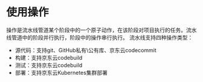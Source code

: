 # 使用操作

操作是流水线管道某个阶段中的一个原子动作，在该阶段对项目执行的任务。流水线管道中的阶段并行执行，阶段中的操作串行执行。
流水线支持四种操作类型：
* 源代码：支持git、GitHub私有\公有库、京东云codecommit
* 构建：支持京东云codebuild
* 测试：支持京东云codebuild
* 部署：支持京东云Kubernetes集群部署
